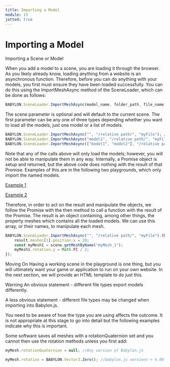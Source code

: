 ```yaml
---
title: Importing a Model
module: 15
jotted: true
---
```


# Importing a Model


Importing a Scene or Model

When you add a model to a scene, you are loading it through the browser. As you likely already know, loading anything from a website is an asynchronous function. Therefore, before you can do anything with your models, you first must ensure they have been loaded successfully. You can do this using the ImportMeshAsync method of the SceneLoader, which can be done as follows:

```js
BABYLON.SceneLoader.ImportMeshAsync(model_name, folder_path, file_name, scene);
```

The scene parameter is optional and will default to the current scene. The first parameter can be any one of three types depending whether you want to load all the models, just one model or a list of models.

```js
BABYLON.SceneLoader.ImportMeshAsync("", "/relative path/", "myFile"); //Empty string loads all meshes
BABYLON.SceneLoader.ImportMeshAsync("model1", "/relative path/", "myFile"); //Name of the model loads one model
BABYLON.SceneLoader.ImportMeshAsync(["model1", "model2"], "/relative path/", "myFile"); //Array of model names
```

Note that any of the calls above will only load the models; however, you will not be able to manipulate them in any way. Internally, a Promise object is setup and returned, but the above code does nothing with the result of that Promise. Examples of this are in the following two playgrounds, which only import the named models.

<a href="https://playground.babylonjs.com/#YNEAUL#12" target="_blank">Example 1</a>

<a href="https://playground.babylonjs.com/#YNEAUL#11" target="_blank">Example 2</a>

Therefore, in order to act on the result and manipulate the objects, we follow the Promise with the then method to call a function with the result of the Promise. The result is an object containing, among other things, the property meshes which contains all the loaded models. We can use this array, or their names, to manipulate each mesh.

```js
BABYLON.SceneLoader.ImportMeshAsync("", "/relative path/", "myFile").then((result) => {
    result.meshes[1].position.x = 20;
    const myMesh1 = scene.getMeshByName("myMesh_1");
    myMesh1.rotation.y = Math.PI / 2;
});
```

Moving On
Having a working scene in the playground is one thing, but you will ultimately want your game or application to run on your own website. In the next section, we will provide an HTML template to do just this.

Warning
An obvious statement - different file types export models differently.

A less obvious statement - different file types may be changed when importing into Babylon.js.

You need to be aware of how the type you are using affects the outcome. It is not appropriate at this stage to go into detail but the following examples indicate why this is important.

Some software saves all meshes with a rotationQuaternion set and you cannot then use the rotation methods unless you first add:

```js
myMesh.rotationQuaternion = null; //Any version of Babylon.js
```

```js
myMesh.rotation = BABYLON.Vector3.Zero(); //babylon.js versions > 4.00
```




